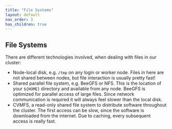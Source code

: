 ```yaml
---
title: "File Systems"
layout: default
nav_order: 3
has_children: true
---
```


## File Systems
There are different technologies involved, when dealing with files in our cluster:
  * Node-local disk, e.g. `/tmp` on any login or worker node. Files in here are not shared between nodes, but file interaction is usually pretty fast!
  * Shared parallel file system, e.g. BeeGFS or NFS. This is the location of your `${HOME}` directory and available from any node. BeeGFS is optimized for parallel access of large files. Since network communication is required it will always feel slower than the local disk.
  * CVMFS, a read-only shared file system to distribute software throughout the cluster. The first access can be slow, since the software is downloaded from the internet. Due to caching, every subsequent access is really fast.
